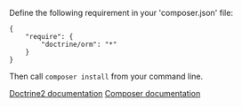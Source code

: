 Define the following requirement in your 'composer.json' file:
~~~
{
    "require": {
        "doctrine/orm": "*"
    }
}
~~~
Then call `composer install` from your command line.

[Doctrine2 documentation](http://doctrine-orm.readthedocs.org/en/latest/reference/configuration.html#installation-and-configuration)
[Composer documentation](https://getcomposer.org/doc/00-intro.md)
